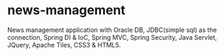 # news-management
News management application with Oracle DB, JDBC(simple sql) as the connection, Spring DI &amp; IoC, Spring MVC, Spring Security, Java Servlet, JQuery, Apache Tiles, CSS3 &amp; HTML5.
